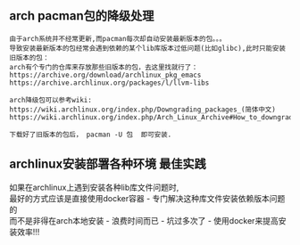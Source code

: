 ## arch pacman包的降级处理
```
由于arch系统并不经常更新,而pacman每次却自动安装最新版本的包。。。
导致安装最新版本的包经常会遇到依赖的某个lib库版本过低问题(比如glibc),此时只能安装旧版本的包：
arch有个专门的仓库来存放那些旧版本的包，去这里找就行了：
https://archive.org/download/archlinux_pkg_emacs
https://archive.archlinux.org/packages/l/llvm-libs

arch降级包可以参考wiki:
https://wiki.archlinux.org/index.php/Downgrading_packages_(简体中文)
https://wiki.archlinux.org/index.php/Arch_Linux_Archive#How_to_downgrade_one_package

下载好了旧版本的包后， pacman -U 包  即可安装.
```

## archlinux安装部署各种环境 最佳实践
如果在archlinux上遇到安装各种lib库文件问题时,     
最好的方式应该是直接使用docker容器 - 专门解决这种库文件安装依赖版本问题的           
而不是非得在arch本地安装 - 浪费时间而已 - 坑过多次了 - 使用docker来提高安装效率!!!    



